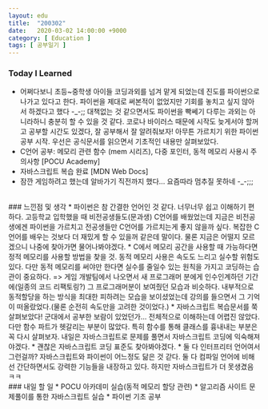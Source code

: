```yaml
---
layout: edu
title:  "200302"
date:   2020-03-02 14:00:00 +9000
category: [ Education ]
tags: [ 공부일기 ]
---
```


### Today I Learned
* 어쩌다보니 초등~중학생 아이들 코딩과외를 넘겨 맡게 되었는데 진도를 파이썬으로 나가고 있다고 한다. 파이썬을 제대로 써본적이 없었지만 기회를 놓치고 싶지 않아서 하겠다고 했다 -_-;; 대책없는 것 같으면서도 파이썬을 빡쎄기 다루는 과외는 아니라하니 충분히 할 수 있을 것 같다. 코로나 바이러스 때문에 시작도 늦게서야 할꺼고 공부할 시간도 있겠다, 잘 공부해서 잘 알려줘보자! 아무튼 가르치기 위한 파이썬 공부 시작. 우선은 공식문서를 읽으면서 기초적인 내용만 살펴보았다.
* C언어 공부: 메모리 관련 함수 (mem 시리즈), 다중 포인터, 동적 메모리 사용시 주의사항 [POCU Academy]
* 자바스크립트 복습 완료 [MDN Web Docs]
* 잠깐 게임하려고 했는데 알바가기 직전까지 했다... 요즘따라 멈추질 못하네 -_-;;;

<br>
### 느낀점 및 생각
* 파이썬은 참 간결한 언어인 것 같다. 너무너무 쉽고 이해하기 편하다. 고등학교 입학했을 때 비전공생들도(문과생) C언어를 배웠었는데 지금은 비전공생에겐 파이썬을 가르치고 전공생들만 C언어를 가르치는게 좋지 않을까 싶다. 복잡한 C언어를 배우는 것보다 더 재밌게 할 수 있을꺼 같은데 말이다. 물론 지금은 어떨지 모르겠으니 나중에 찾아가면 물어나봐야겠다.
* C에서 메모리 공간을 사용할 때 가능하다면 정적 메모리를 사용할 방법을 찾을 것. 동적 메모리 사용은 속도도 느리고 실수할 위험도 있다. 다만 동적 메모리를 써야만 한다면 실수를 줄일수 있는 원칙을 가지고 코딩하는 습관이 중요하다. => 게임 개발팀에서 나오면서 새 프로그래머 분에게 인수인계하던 기간에(일종의 코드 리팩토링?) 그 프로그래머분이 보여줬던 모습과 비슷하다. 내부적으로 동적할당을 하는 방식을 최대한 피하려는 모습을 보이셨었는데 강의를 들으면서 그 기억이 떠올랐었다.(물론 순전히 속도만을 고려한 것이었다.)
* 자바스크립트 복습문서를 쭉 살펴보았다! 군대에서 공부한 보람이 있었던가... 전체적으로 이해하는데 어렵진 않았다. 다만 함수 파트가 헷갈리는 부분이 많았다. 특히 함수를 통해 클래스를 흉내내는 부분은 꼭 다시 살펴보자. 내일은 자바스크립트로 문제를 풀면서 자바스크립트 코딩에 익숙해져야겠다.
* 괜찮은 자바스크립트 코딩 표준도 찾아봐야겠다.
* 둘 다 인터프리터 언어여서 그런걸까? 자바스크립트와 파이썬이 어느정도 닮은 것 갇다. 둘 다 컴파일 언어에 비해선 간단하면서도 강력한 기능들을 내장하고 있다. 하지만 자바스크립트가 더 못생겼음 ㅋㅋ

<br>
### 내일 할 일
* POCU 아카데미 실습(동적 메모리 할당 관련)
* 알고리즘 사이트 문제풀이를 통한 자바스크립트 실습
* 파이썬 기초 공부